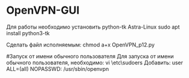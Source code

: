 # OpenVPN-GUI
Для работы необходимо установить python-tk
Astra-Linux
  sudo apt install python3-tk

Сделать файл исполняемым:
  chmod a+x OpenVPN_p12.py

#Запуск от имени обычного пользователя
Для запуска от имени обычного пользователя, необходимо:
  vi \etc\sudoers
Добавить:
  user ALL=(all) NOPASSWD: /usr/sbin/openvpn

